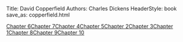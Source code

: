 Title: David Copperfield
Authors: Charles Dickens
HeaderStyle: book
save_as: copperfield.html

[Chapter 6](copperfield6.html)[Chapter 7](copperfield7.html)[Chapter 4](copperfield4.html)[Chapter 5](copperfield5.html)[Chapter 2](copperfield2.html)[Chapter 3](copperfield3.html)[Chapter 1](copperfield1.html)[Chapter 8](copperfield8.html)[Chapter 9](copperfield9.html)[Chapter 10](copperfield10.html)

